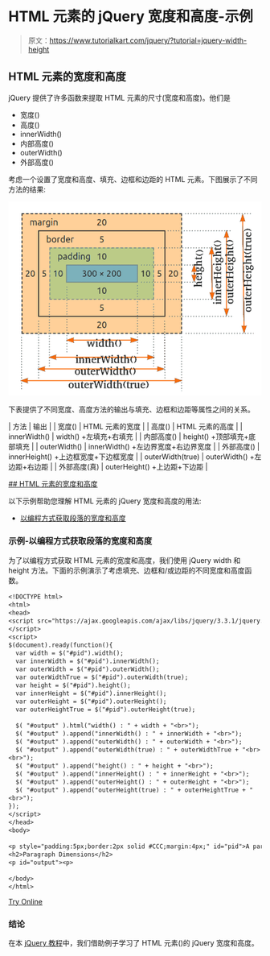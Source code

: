 # HTML 元素的 jQuery 宽度和高度-示例

> 原文：<https://www.tutorialkart.com/jquery/?tutorial=jquery-width-height>

## HTML 元素的宽度和高度

jQuery 提供了许多函数来提取 HTML 元素的尺寸(宽度和高度)。他们是

*   宽度()
*   高度()
*   innerWidth()
*   内部高度()
*   outerWidth()
*   外部高度()

考虑一个设置了宽度和高度、填充、边框和边距的 HTML 元素。下图展示了不同方法的结果:

![jQuery Width and Height - Dimensions](img/bdd279d0fc71aad1ed5a53f8994fa53d.png)

下表提供了不同宽度、高度方法的输出与填充、边框和边距等属性之间的关系。

| 方法 | 输出 |
| 宽度() | HTML 元素的宽度 |
| 高度() | HTML 元素的高度 |
| innerWidth() | width() +左填充+右填充 |
| 内部高度() | height() +顶部填充+底部填充 |
| outerWidth() | innerWidth() +左边界宽度+右边界宽度 |
| 外部高度() | innerHeight() +上边框宽度+下边框宽度 |
| outerWidth(true) | outerWidth() +左边距+右边距 |
| 外部高度(真) | outerHeight() +上边距+下边距 |

 <ins class="adsbygoogle" style="display:block" data-ad-client="ca-pub-8595878917823362" data-ad-slot="4118588382" data-ad-format="auto" data-full-width-responsive="true">## HTML 元素的宽度和高度

以下示例帮助您理解 HTML 元素的 jQuery 宽度和高度的用法:

*   [以编程方式获取段落的宽度和高度](#example_1)

### 示例-以编程方式获取段落的宽度和高度

为了以编程方式获取 HTML 元素的宽度和高度，我们使用 jQuery width 和 height 方法。下面的示例演示了考虑填充、边框和/或边距的不同宽度和高度函数。

```
<!DOCTYPE html>
<html>
<head>
<script src="https://ajax.googleapis.com/ajax/libs/jquery/3.3.1/jquery.min.js"></script>
<script>
$(document).ready(function(){
  var width = $("#pid").width();
  var innerWidth = $("#pid").innerWidth();
  var outerWidth = $("#pid").outerWidth();
  var outerWidthTrue = $("#pid").outerWidth(true);
  var height = $("#pid").height();
  var innerHeight = $("#pid").innerHeight();
  var outerHeight = $("#pid").outerHeight();
  var outerHeightTrue = $("#pid").outerHeight(true);

  $( "#output" ).html("width() : " + width + "<br>");
  $( "#output" ).append("innerWidth() : " + innerWidth + "<br>");
  $( "#output" ).append("outerWidth() : " + outerWidth + "<br>");
  $( "#output" ).append("outerWidth(true) : " + outerWidthTrue + "<br><br>");
  $( "#output" ).append("height() : " + height + "<br>");
  $( "#output" ).append("innerHeight() : " + innerHeight + "<br>");
  $( "#output" ).append("outerHeight() : " + outerHeight + "<br>");
  $( "#output" ).append("outerHeight(true) : " + outerHeightTrue + "<br>");
});
</script>
</head>
<body>

<p style="padding:5px;border:2px solid #CCC;margin:4px;" id="pid">A paragraph</p>
<h2>Paragraph Dimensions</h2>
<p id="output"><p>

</body>
</html>

```

[Try Online](https://www.tutorialkart.com/try-jquery-online.php/?example=jquery-width-height-1)

### 结论

在本 [jQuery 教程](https://www.tutorialkart.com/jquery/)中，我们借助例子学习了 HTML 元素()的 jQuery 宽度和高度。</ins>